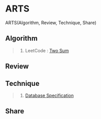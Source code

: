 # **ARTS**
ARTS(Algorithm, Review, Technique, Share)

## **Algorithm**
> 1. LeetCode : [Two Sum](https://leetcode.com/problems/two-sum/description/)

## **Review**


## **Technique**
> 1. [Database Specification](./Technique/DBSpecification.md)

## **Share**
